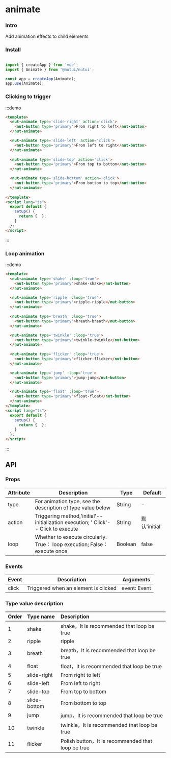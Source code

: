 # animate

### Intro

Add animation effects to child elements

### Install

```javascript

import { createApp } from 'vue';
import { Animate } from '@nutui/nutui';

const app = createApp(Animate);
app.use(Animate);

```

### Clicking to trigger

:::demo

```html
<template>
  <nut-animate type='slide-right' action='click'>
    <nut-button type='primary'>From right to left</nut-button>
  </nut-animate>

  <nut-animate type='slide-left' action='click'>
    <nut-button type='primary'>From left to right</nut-button>
  </nut-animate>
  
  <nut-animate type='slide-top' action='click'>
    <nut-button type='primary'>From top to bottom</nut-button>
  </nut-animate>

  <nut-animate type='slide-bottom' action='click'>
    <nut-button type='primary'>From bottom to top</nut-button>
  </nut-animate>
 
</template>
<script lang="ts">
  export default {
    setup() {
      return {  };
    }
  };
</script>
```

:::



### Loop animation

:::demo

```html
<template>
  <nut-animate type='shake' :loop='true'>
    <nut-button type='primary'>shake-shake</nut-button>
  </nut-animate>

  <nut-animate type='ripple' :loop='true'>
    <nut-button type='primary'>ripple-ripple</nut-button>
  </nut-animate>
  
  <nut-animate type='breath' :loop='true'>
    <nut-button type='primary'>breath-breath</nut-button>
  </nut-animate>

  <nut-animate type='twinkle' :loop='true'>
    <nut-button type='primary'>twinkle-twinkle</nut-button>
  </nut-animate>
  
  <nut-animate type='flicker' :loop='true'>
    <nut-button type='primary'>flicker-flicker</nut-button>
  </nut-animate>

  <nut-animate type='jump' :loop='true'>
    <nut-button type='primary'>jump-jump</nut-button>
  </nut-animate>

  <nut-animate type='float' :loop='true'>
    <nut-button type='primary'>float-float</nut-button>
  </nut-animate>
</template>
<script lang="ts">
  export default {
    setup() {
      return {  };
    }
  };
</script>
```

:::


## API

### Props

| Attribute         | Description                             | Type   | Default           |
|--------------|----------------------------------|--------|------------------|
| type         | For animation type, see the description of type value below               | String | -                |
| action         | Triggering method,'initial'-- initialization execution; ' Click'-- Click to execute              | String | 默认'initial'             |
| loop         | Whether to execute circularly. True： loop execution; False： execute once              | Boolean | false               |

### Events

| Event | Description           | Arguments     |
|--------|----------------|--------------|
| click  | Triggered when an element is clicked | event: Event |

### Type value description


|    Order  |    Type name     |      Description     |
|:-------|:------- | :----------|
| 1|   shake  | shake，It is recommended that loop be true
| 2 |   ripple  | ripple
|3 |   breath  | breath，It is recommended that loop be true
|4 |   float  | float，It is recommended that loop be true
|5|   slide-right  | From right to left
|6 |   slide-left  | From left to right
|7|   slide-top  | From top to bottom
| 8 |   slide-bottom  | From bottom to top
|9 |   jump  | jump，It is recommended that loop be true
|10 |   twinkle  | twinkle，It is recommended that loop be true
|11 |   flicker  | Polish button，It is recommended that loop be true